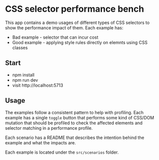 # CSS selector performance bench

This app contains a demo usages of different types of CSS selectors to show the performance impact of them. Each example has:

* Bad example - selector that can incur cost
* Good example - applying style rules directly on elemnts using CSS classes

## Start

* npm install
* npm run dev
* visit http://localhost:5713


## Usage

The examples follow a consistent pattern to help with profiling. Each example has a single `toggle` button that performs some kind of CSS/DOM mutation that should be profiled to check the affected elements and selector matching in a performance profile.

Each scenario has a README that describes the intention behind the example and what the impacts are.

Each example is located under the `src/scenarios` folder.